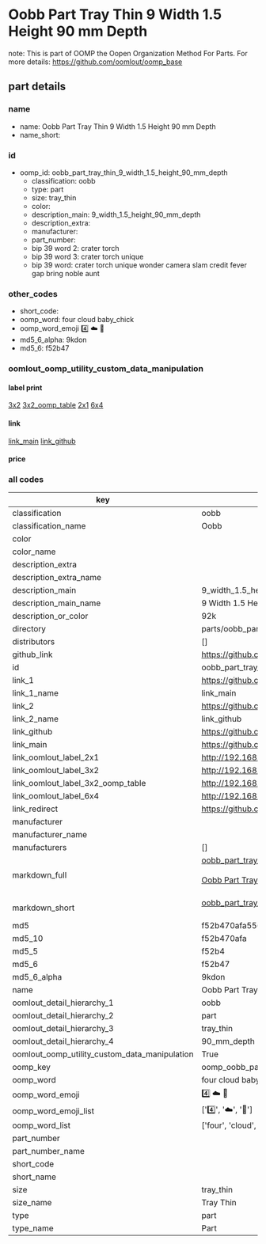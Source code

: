 # Oobb Part Tray Thin 9 Width 1.5 Height 90 mm Depth  

note: This is part of OOMP the Oopen Organization Method For Parts. For more details: https://github.com/oomlout/oomp_base

##  part details
  







### name
* name: Oobb Part Tray Thin 9 Width 1.5 Height 90 mm Depth
* name_short: 
### id
* oomp_id: oobb_part_tray_thin_9_width_1.5_height_90_mm_depth
  * classification: oobb
  * type: part
  * size: tray_thin
  * color: 
  * description_main: 9_width_1.5_height_90_mm_depth
  * description_extra: 
  * manufacturer: 
  * part_number: 
  * bip 39 word 2: crater torch
  * bip 39 word 3: crater torch unique
  * bip 39 word: crater torch unique wonder camera slam credit fever gap bring noble aunt

### other_codes
* short_code: 
* oomp_word: four cloud baby_chick
* oomp_word_emoji :four: :cloud: :baby_chick:
* md5_6_alpha: 9kdon
* md5_6: f52b47






### oomlout_oomp_utility_custom_data_manipulation
#### label print
[3x2](http://192.168.1.245:1112/?label=oomp%209kdon)
[3x2_oomp_table](http://192.168.1.108:1112/?label=oomp%209kdon)
[2x1](http://192.168.1.242:1112/?label=oomp%209kdon)
[6x4](http://192.168.1.55:1112/?label=oomp%209kdon)    

#### link

[link_main](https://github.com/oomlout/oomlout_oomp_version_1_messy/tree/main/parts/oobb_part_tray_thin_9_width_1.5_height_90_mm_depth) [link_github](https://github.com/oomlout/oomlout_oomp_version_1_messy/tree/main/parts/oobb_part_tray_thin_9_width_1.5_height_90_mm_depth)                             

#### price







### all codes 
| key | value |  
| --- | --- |  
| classification | oobb |  
| classification_name | Oobb |  
| color |  |  
| color_name |  |  
| description_extra |  |  
| description_extra_name |  |  
| description_main | 9_width_1.5_height_90_mm_depth |  
| description_main_name | 9 Width 1.5 Height 90 mm Depth |  
| description_or_color | 92k |  
| directory | parts/oobb_part_tray_thin_9_width_1.5_height_90_mm_depth |  
| distributors | [] |  
| github_link | https://github.com/oomlout/oomlout_oomp_part_src/tree/main/parts/oobb_part_tray_thin_9_width_1.5_height_90_mm_depth |  
| id | oobb_part_tray_thin_9_width_1.5_height_90_mm_depth |  
| link_1 | https://github.com/oomlout/oomlout_oomp_version_1_messy/tree/main/parts/oobb_part_tray_thin_9_width_1.5_height_90_mm_depth |  
| link_1_name | link_main |  
| link_2 | https://github.com/oomlout/oomlout_oomp_version_1_messy/tree/main/parts/oobb_part_tray_thin_9_width_1.5_height_90_mm_depth |  
| link_2_name | link_github |  
| link_github | https://github.com/oomlout/oomlout_oomp_version_1_messy/tree/main/parts/oobb_part_tray_thin_9_width_1.5_height_90_mm_depth |  
| link_main | https://github.com/oomlout/oomlout_oomp_version_1_messy/tree/main/parts/oobb_part_tray_thin_9_width_1.5_height_90_mm_depth |  
| link_oomlout_label_2x1 | http://192.168.1.242:1112/?label=oomp%209kdon |  
| link_oomlout_label_3x2 | http://192.168.1.245:1112/?label=oomp%209kdon |  
| link_oomlout_label_3x2_oomp_table | http://192.168.1.108:1112/?label=oomp%209kdon |  
| link_oomlout_label_6x4 | http://192.168.1.55:1112/?label=oomp%209kdon |  
| link_redirect | https://github.com/oomlout/oomlout_oomp_version_1_messy/tree/main/parts/oobb_part_tray_thin_9_width_1.5_height_90_mm_depth |  
| manufacturer |  |  
| manufacturer_name |  |  
| manufacturers | [] |  
| markdown_full | [oobb_part_tray_thin_9_width_1.5_height_90_mm_depth](none)<br>[](none)<br>[Oobb Part Tray Thin 9 Width 1.5 Height 90 Mm Depth](none)<br><br> |  
| markdown_short | [oobb_part_tray_thin_9_width_1.5_height_90_mm_depth](none)<br><br> |  
| md5 | f52b470afa5566632c105fd1db395194 |  
| md5_10 | f52b470afa |  
| md5_5 | f52b4 |  
| md5_6 | f52b47 |  
| md5_6_alpha | 9kdon |  
| name | Oobb Part Tray Thin 9 Width 1.5 Height 90 mm Depth |  
| oomlout_detail_hierarchy_1 | oobb |  
| oomlout_detail_hierarchy_2 | part |  
| oomlout_detail_hierarchy_3 | tray_thin |  
| oomlout_detail_hierarchy_4 | 90_mm_depth |  
| oomlout_oomp_utility_custom_data_manipulation | True |  
| oomp_key | oomp_oobb_part_tray_thin_9_width_1.5_height_90_mm_depth |  
| oomp_word | four cloud baby_chick |  
| oomp_word_emoji | :four: :cloud: :baby_chick: |  
| oomp_word_emoji_list | [':four:', ':cloud:', ':baby_chick:'] |  
| oomp_word_list | ['four', 'cloud', 'baby_chick'] |  
| part_number |  |  
| part_number_name |  |  
| short_code |  |  
| short_name |  |  
| size | tray_thin |  
| size_name | Tray Thin |  
| type | part |  
| type_name | Part |  
